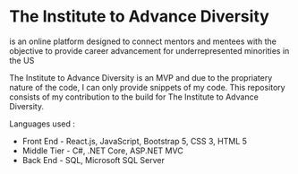 # The Institute to Advance Diversity
is an online platform designed to connect mentors and mentees with the objective to provide career advancement for underrepresented minorities in the US

The Institute to Advance Diversity is an MVP and due to the propriatery nature of the code, I can only provide snippets of my code.
This repository consists of my contribution to the build for The Institute to Advance Diversity.

Languages used :
* Front End - React.js, JavaScript, Bootstrap 5, CSS 3, HTML 5 
* Middle Tier - C#, .NET Core, ASP.NET MVC
* Back End - SQL, Microsoft SQL Server
